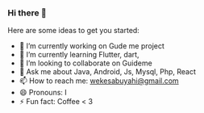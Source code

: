 ### Hi there 👋




Here are some ideas to get you started:

- 🔭 I’m currently working on Gude me project
- 🌱 I’m currently learning Flutter, dart,
- 👯 I’m looking to collaborate on Guideme
- 💬 Ask me about Java, Android, Js, Mysql, Php, React
- 📫 How to reach me: wekesabuyahi@gmail.com
- 😄 Pronouns: I
- ⚡ Fun fact: Coffee < 3

